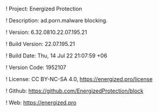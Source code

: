 ! Project: Energized Protection

! Description: ad.porn.malware blocking.

! Version: 6.32.0810.22.07.195.21

! Build Version: 22.07.195.21

! Build Date: Thu, 14 Jul 22 21:07:59 +06

! Version Code: 1952107

! License: CC BY-NC-SA 4.0, https://energized.pro/license

! Github: https://github.com/EnergizedProtection/block

! Web: https://energized.pro
